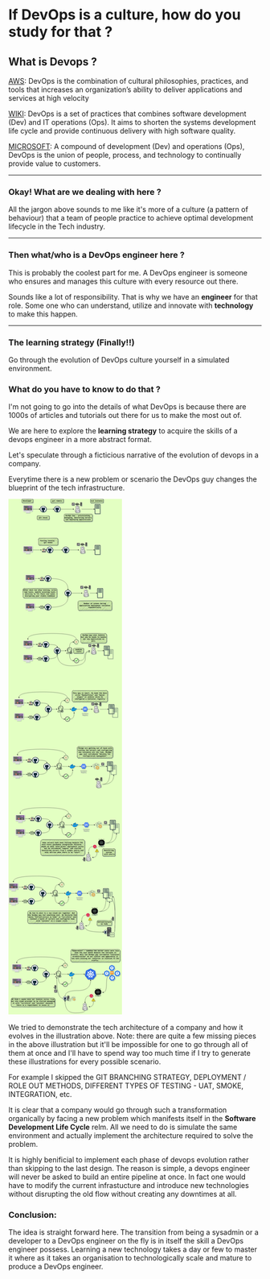 # If DevOps is a culture, how do you study for that ?

## What is Devops ?

[AWS](https://aws.amazon.com/devops/what-is-devops/):
  DevOps is the combination of cultural philosophies, practices, and tools that increases an organization’s ability to deliver applications and services at high velocity

[WIKI](https://en.wikipedia.org/wiki/DevOps):
  DevOps is a set of practices that combines software development (Dev) and IT operations (Ops). It aims to shorten the systems development life cycle and provide continuous delivery with high software quality.

[MICROSOFT](https://azure.microsoft.com/en-us/overview/what-is-devops/):
  A compound of development (Dev) and operations (Ops), DevOps is the union of people, process, and technology to continually provide value to customers.

---

### Okay! What are we dealing with here ?

All the jargon above sounds to me like it's more of a culture (a pattern of behaviour) that a team of people practice to achieve optimal development lifecycle in the Tech industry.

---

### Then what/who is a DevOps engineer here ?

This is probably the coolest part for me. A DevOps engineer is someone who ensures and manages this culture with every resource out there.

Sounds like a lot of responsibility. That is why we have an **engineer** for that role. Some one who can understand, utilize and innovate with **technology** to make this happen.

---

### The learning strategy (Finally!!)

Go through the evolution of DevOps culture yourself in a simulated environment.

### What do you have to know to do that ?

I'm not going to go into the details of what DevOps is because there are 1000s of articles and tutorials out there for us to make the most out of.

We are here to explore the **learning strategy** to acquire the skills of a devops engineer in a more abstract format.

Let's speculate through a ficticious narrative of the evolution of devops in a company.

Everytime there is a new problem or scenario the DevOps guy changes the blueprint of the tech infrastructure.

![devops_evolution](devops_evolution.jpg)

We tried to demonstrate the tech architecture of a company and how it evolves in the illustration above.
  Note: there are quite a few missing pieces in the above illustration but it'll be impossible for one to go through all of them at once and I'll have to spend way too much time if I try to generate these illustrations for every possible scenario. 
  
  For example I skipped the GIT BRANCHING STRATEGY, DEPLOYMENT / ROLE OUT METHODS, DIFFERENT TYPES OF TESTING - UAT, SMOKE, INTEGRATION, etc.

It is clear that a company would go through such a transformation  organically by facing a new problem which manifests itself in the **Software Development Life Cycle** relm. All we need to do is simulate the same environment and actually implement the architecture required to solve the problem.

It is highly benificial to implement each phase of devops evolution rather than skipping to the last design. The reason is simple, a devops engineer will never be asked to build an entire pipeline at once. In fact one would have to modify the current infrastucture and introduce new technologies without disrupting the old flow without creating any downtimes at all.

### Conclusion:

The idea is straight forward here. The transition from being a sysadmin or a developer to a DevOps engineer on the fly is in itself the skill a DevOps engineer possess. Learning a new technology takes a day or few to master it where as it takes an organisation to technologically scale and mature to produce a DevOps engineer.
